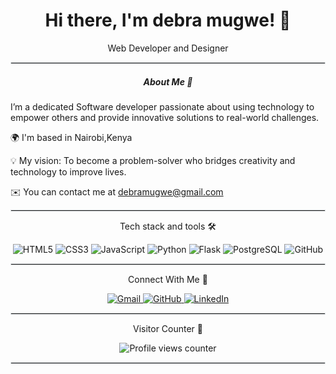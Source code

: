 <h1 align="center">Hi there, I'm  debra mugwe! 👋</h1>
 <p align="center">Web Developer and Designer </p>
 <hr style="border: 0.5px solid #dfe2e5;" />

<h5 align="center">About Me 🚀</h3>

I’m a dedicated Software developer passionate about using technology to empower others and provide innovative solutions to real-world challenges.

🌍  I'm based in Nairobi,Kenya

💡 My vision: To become a problem-solver who bridges creativity and technology to improve lives.

✉️  You can contact me at debramugwe@gmail.com
<hr style="border: 0.5px solid #dfe2e5;" />
<p align="center"> Tech stack and tools  🛠️ </p>

<p align="center">
  <img src="https://img.shields.io/badge/HTML5-E34F26?style=for-the-badge&logo=html5&logoColor=white" alt="HTML5" />
  <img src="https://img.shields.io/badge/CSS3-1572B6?style=for-the-badge&logo=css3&logoColor=white" alt="CSS3" />
  <img src="https://img.shields.io/badge/JavaScript-F7DF1E?style=for-the-badge&logo=javascript&logoColor=black" alt="JavaScript" />
  <img src="https://img.shields.io/badge/Python-3776AB?style=for-the-badge&logo=python&logoColor=white" alt="Python" />
  <img src="https://img.shields.io/badge/Django-000000?style=for-the-badge&logo=flask&logoColor=white" alt="Flask" />
  <img src="https://img.shields.io/badge/PostgreSQL-336791?style=for-the-badge&logo=postgresql&logoColor=white" alt="PostgreSQL" />
  <img src="https://img.shields.io/badge/GitHub-181717?style=for-the-badge&logo=github&logoColor=white" alt="GitHub" />
</p>

 <hr style="border: 0.5px solid #dfe2e5;" />
 
<p align="center">Connect With Me 🤝</p>


<p align="center">
  <a href="mailto:debramugwe@gmail.com" target="_blank">
    <img src="https://img.shields.io/badge/Gmail-D14836?style=for-the-badge&logo=gmail&logoColor=white" alt="Gmail"/>
  </a>
  <a href="https://github.com/debramm" target="_blank">
    <img src="https://img.shields.io/badge/GitHub-181717?style=for-the-badge&logo=github&logoColor=white" alt="GitHub"/>
  </a>
  <a href="www.linkedin.com/in/debra-mugwe" target="_blank">
    <img src="https://img.shields.io/badge/LinkedIn-0077B5?style=for-the-badge&logo=linkedin&logoColor=white" alt="LinkedIn"/>
  </a>
</p>



<hr style="border: 0.5px solid #dfe2e5;" />


  
  
<p align="center">Visitor Counter 🤩</p>

<p align="center">
  <img src="https://img.shields.io/github/watchers/debramm/debra-mugwe?style=social&label=profile%20views&labelColor=blue&color=pink" alt="Profile views counter"/>
  
</p>

 <hr style="border: 0.5px solid #dfe2e5;" />
